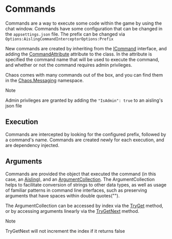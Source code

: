 # Commands

Commands are a way to execute some code within the game by using the chat window. Commands have some configuration that
can be changed in the `appsettings.json` file. The prefix can be changed
via `Options:AislingCommandInterceptorOptions:Prefix`

New commands are created by inheriting from the [ICommand<T>](<xref:Chaos.Messaging.Abstractions.ICommand`1>) interface,
and adding the [CommandAttribute](<xref:Chaos.Messaging.CommandAttribute>) attribute to the class. In the attribute is
specified the command name that will be used to execute the command, and whether or not the command requires admin
privileges.

Chaos comes with many commands out of the box, and you can find them in the [Chaos.Messaging](<xref:Chaos.Messaging>)
namespace.

> [!NOTE]
> Admin privileges are granted by adding the `"IsAdmin": true` to an aisling's json file

## Execution

Commands are intercepted by looking for the configured prefix, followed by a command's name. Commands are created newly
for each execution, and are dependency injected.

## Arguments

Commands are provided the object that executed the command (in this case,
an [Aisling](<xref:Chaos.Models.World.Aisling>)), and
an [ArgumentCollection](<xref:Chaos.Collections.Common.ArgumentCollection>). The ArgumentCollection helps to facilitate
conversion of strings to other data types, as well as usage of familiar patterns in command line interfaces, such as
preserving arguments that have spaces within double quotes("").

The ArgumentCollection can be accessed by index via
the [TryGet<T>](<xref:Chaos.Collections.Common.ArgumentCollection.TryGet*>) method, or by accessing arguments linearly
via the [TryGetNext<T>](<xref:Chaos.Collections.Common.ArgumentCollection.TryGetNext*>) method.

> [!NOTE]
> TryGetNext will not increment the index if it returns false